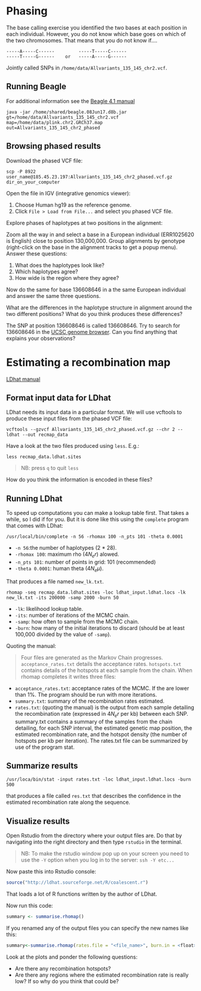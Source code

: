 # Phasing

The base calling exercise you identified the two bases at each position in each individual. However, you do not know which base goes on which of the two chromosomes. That means that you do not know if....

    -----A-----C------         -----T-----C------ 
    -----T-----G------    or   -----A-----G------


Jointly called SNPs in `/home/data/Allvariants_135_145_chr2.vcf`.


## Running Beagle

For additional information see the [Beagle 4.1 manual](https://faculty.washington.edu/browning/beagle/beagle_4.1_03Oct15.pdf)

    java -jar /home/shared/beagle.08Jun17.d8b.jar gt=/home/data/Allvariants_135_145_chr2.vcf map=/home/data/plink.chr2.GRCh37.map out=Allvariants_135_145_chr2_phased

## Browsing phased results

Download the phased VCF file:

    scp -P 8922 user_name@185.45.23.197:Allvariants_135_145_chr2_phased.vcf.gz dir_on_your_computer

Open the file in IGV (integrative genomics viewer): 
    
1. Choose Human hg19 as the reference genome.
2. Click `File > Load from File...` and select you phased VCF file.

Explore phases of haplotypes at two positions in the alignment:

Zoom all the way in and select a base in a European individual (ERR1025620 is English) close to position 130,000,000. Group alignments by genotype (right-click on the base in the alignment tracks to get a popup menu). Answer these questions:

1. What does the haplotypes look like?
2. Which haplotypes agree?
3. How wide is the region where they agree?

Now do the same for base 136608646 in a the same European individual and answer the same three questions.

What are the differences in the haplotype structure in alignment around the two different positions? What do you think produces these differences?

The SNP at position 136608646 is called 136608646. Try to search for 136608646 in the [UCSC genome browser](https://genome-euro.ucsc.edu/cgi-bin/hgGateway?redirect=manual&source=genome.ucsc.edu). Can you find anything that explains your observations?

# Estimating a recombination map

[LDhat  manual](https://github.com/auton1/LDhat/blob/master/manual.pdf)

## Format input data for LDhat

LDhat needs its input data in a particular format. We will use vcftools to produce these input files from the phased VCF file:

    vcftools --gzvcf Allvariants_135_145_chr2_phased.vcf.gz --chr 2 --ldhat --out recmap_data

Have a look at the two files produced using `less`. E.g.:

    less recmap_data.ldhat.sites 

> NB: press `q` to quit `less`

How do you think the information is encoded in these files?

## Running LDhat

To speed up computations you can make a lookup table first. That takes a while, so I did if for you. But it is done like this using the `complete` program that comes with LDhat:

    /usr/local/bin/complete -n 56 -rhomax 100 -n_pts 101 -theta 0.0001

- `-n 56`:the number of haplotypes (2 * 28).
- `-rhomax 100`: maximum rho ($4N_e r$) alowed.
- `-n_pts 101`: number of points in grid: 101 (recommended)
- `-theta 0.0001`: human theta ($4N_e \mu$).

That produces a file named `new_lk.txt`.

    rhomap -seq recmap_data.ldhat.sites -loc ldhat_input.ldhat.locs -lk new_lk.txt -its 200000 -samp 2000 -burn 50

- `-lk`: likelihood lookup table.
- `-its`: number of iterations of the MCMC chain.
- `-samp`: how often to sample from the MCMC chain.
- `-burn`: how many of the initial iterations to discard (should be at least 100,000 divided by the value of `-samp`).

Quoting the manual:

> Four files are generated as the Markov Chain progresses. `acceptance_rates.txt` details the acceptance rates. `hotspots.txt` contains details of the hotspots at each sample from the chain. 
When rhomap completes it writes three files:

- `acceptance_rates.txt`: acceptance rates of the MCMC. If the are lower than 1%. The program should be run with more iterations.
- `summary.txt`: summary of the recombination rates estimated.
- `rates.txt`: (quoting the manual) is the output from each sample detailing the recombination rate (expressed in $4N_e r$ per kb) between each SNP. summary.txt contains a summary of the samples from the chain detailing, for each SNP interval, the estimated genetic map position, the estimated recombination rate, and the hotspot density (the number of hotspots per kb per iteration). The rates.txt file can be summarized by use of the program stat.

## Summarize results

    /usr/loca/bin/stat -input rates.txt -loc ldhat_input.ldhat.locs -burn 500

that produces a file called `res.txt` that describes the confidence in the estimated recombination rate along the sequence.

## Visualize results

Open Rstudio from the directory where your output files are. Do that by navigating into the right directory and then type `rstudio` in the terminal.

> NB: To make the rstudio window pop up on your screen you need to use the `-Y` option when you log in to the server: `ssh -Y etc...`

Now paste this into Rstudio console:

```R
source("http://ldhat.sourceforge.net/R/coalescent.r")
```

That loads a lot of R functions written by the author of LDhat.

Now run this code:

```R
summary <- summarise.rhomap()
```

If you renamed any of the output files you can specify the new names like this:

```R
summary<-summarise.rhomap(rates.file = "<file_name>", burn.in = <float>, locs.file="<file_name>")
```

Look at the plots and ponder the following questions:

- Are there any recombination hotspots?
- Are there any regions where the estimated recombination rate is really low? If so why do you think that could be?


